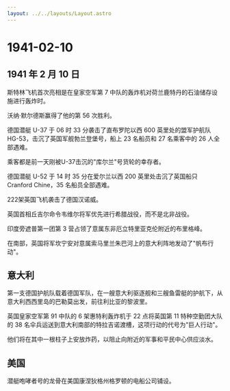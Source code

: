 ```yaml
---
layout: ../../layouts/Layout.astro
---
```


# 1941-02-10

## 1941 年 2 月 10 日

斯特林飞机首次亮相是在皇家空军第 7
中队的轰炸机对荷兰鹿特丹的石油储存设施进行轰炸时。

沃纳·默尔德斯赢得了他的第 56 次胜利。

德国潜艇 U-37 于 06 时 33 分袭击了直布罗陀以西 600 英里处的盟军护航队
HG-53，击沉了英国军舰勃兰登堡号，船上 23 名船员和 27 名乘客中的 26
人全部遇难。

乘客都是前一天刚被U-37击沉的"库尔兰"号货轮的幸存者。

德国潜艇 U-52 于 14 时 35 分在爱尔兰以西 200 英里处击沉了英国船只
Cranford Chine，35 名船员全部遇难。

222架英国飞机袭击了德国汉诺威。

英国首相丘吉尔命令韦维尔将军优先进行希腊战役，而不是北非战役。

印度旁遮普第一团第 3 营占领了意属东非厄立特里亚克伦附近的布里格峰。

在南部，英国将军坎宁安对意属索马里兰朱巴河上的意大利阵地发动了"帆布行动"。

## 意大利

第一支德国护航队载着德国军队，在一艘意大利驱逐舰和三艘鱼雷艇的护航下，从意大利西西里岛的巴勒莫出发，前往利比亚的黎波里。

英国皇家空军第 91 中队的 6 架惠特利轰炸机于 22 点将英国第 11
特种空勤团大队的 38
名伞兵运送到意大利南部的特拉吉诺渡槽，这项行动的代号为"巨人行动"。

他们将在其中一根柱子上安放炸药，以阻止向附近的军事和平民中心供应淡水。

## 美国

潜艇咆哮者号的龙骨在美国康涅狄格州格罗顿的电船公司铺设。